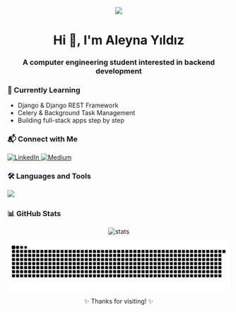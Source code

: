 <p align="center">
  <img src="https://cdnb.artstation.com/p/assets/images/images/036/125/405/original/igor-freitas-mesa.gif?1616779562" width="500"/>
</p>

<h1 align="center">Hi 👋, I'm Aleyna Yıldız</h1>
<h3 align="center">A computer engineering student interested in backend development</h3>


### 🌱 Currently Learning

- Django & Django REST Framework  
- Celery & Background Task Management  
- Building full-stack apps step by step  



### 📬 Connect with Me

<p align="left">
  <a href="https://linkedin.com/in/aleynayildiz1" target="_blank">
    <img src="https://img.shields.io/badge/LinkedIn-blue?style=for-the-badge&logo=linkedin&logoColor=white" alt="LinkedIn"/>
  </a>
  <a href="https://medium.com/@aleynayildizz" target="_blank">
    <img src="https://img.shields.io/badge/Medium-black?style=for-the-badge&logo=medium&logoColor=white" alt="Medium"/>
  </a>
</p>




### 🛠️ Languages and Tools

<p align="left">
  <img src="https://skillicons.dev/icons?i=python,django,html,css,bootstrap,git,github,vscode,postman" />
</p>


### 📊 GitHub Stats 

<p align="center">
  <img src="https://github-readme-stats.vercel.app/api?username=a1eynayildiz&show_icons=true&theme=tokyonight" alt="stats"/>
  <br>










![snake gif](https://raw.githubusercontent.com/a1eynayildiz/a1eynayildiz/output/github-contribution-grid-snake.svg)

<p align="center">✨ Thanks for visiting! ✨</p>
